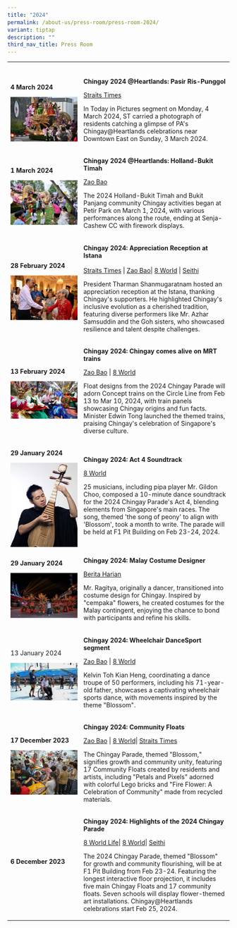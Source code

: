 ```yaml
---
title: "2024"
permalink: /about-us/press-room/press-room-2024/
variant: tiptap
description: ""
third_nav_title: Press Room
---
```

<table>
<tbody>
<tr>
<td rowspan="1" colspan="1">
<p></p>
</td>
<td rowspan="1" colspan="1">
<p></p>
</td>
</tr>
<tr>
<td rowspan="1" colspan="1">
<p><strong>4 March 2024</strong>
</p>
<p></p>
<p></p>
<div class="isomer-image-wrapper">
<img style="width: 100%" height="auto" width="100%" alt="" src="/images/Press Room/2024030392282016bum8156_01_copy.jpg">
</div>
</td>
<td rowspan="1" colspan="1">
<p><strong>Chingay 2024 @Heartlands: Pasir Ris-Punggol</strong>
</p>
<p></p>
<p><a href="https://www.straitstimes.com/multimedia/photos/today-in-pictures-march-4-2024" rel="noopener noreferrer nofollow" target="_blank">Straits Times</a>
</p>
<p></p>
<p>In Today in Pictures segment on Monday, 4 March 2024, ST carried a photograph
of residents catching a glimpse of PA's Chingay@Heartlands celebrations
near Downtown East on Sunday, 3 March 2024.</p>
<p></p>
</td>
</tr>
<tr>
<td rowspan="1" colspan="1">
<p><strong>1 March 2024</strong>
</p>
<p></p>
<div class="isomer-image-wrapper">
<img style="width: 100%" height="auto" width="100%" alt="" src="/images/Press Room/2024030127427464taym5186_0_copy.jpg">
</div>
</td>
<td rowspan="1" colspan="1">
<p><strong>Chingay 2024 @Heartlands: Holland-Bukit Timah</strong>
</p>
<p></p>
<p><a href="https://www.zaobao.com.sg/realtime/singapore/story20240301-1471583" rel="noopener noreferrer nofollow" target="_blank">Zao Bao</a>
</p>
<p></p>
<p>The 2024 Holland-Bukit Timah and Bukit Panjang community Chingay activities
began at Petir Park on March 1, 2024, with various performances along the
route, ending at Senja-Cashew CC with firework displays.</p>
<p></p>
</td>
</tr>
<tr>
<td rowspan="1" colspan="1">
<p><strong>28 February 2024</strong>
</p>
<p></p>
<div class="isomer-image-wrapper">
<img style="width: 100%" height="auto" width="100%" alt="" src="/images/Press Room/2024022864761719snapseed_copy.jpg">
</div>
</td>
<td rowspan="1" colspan="1">
<p><strong>Chingay 2024: Appreciation Reception at Istana</strong> 
<br>
<br><a href="https://www.straitstimes.com/singapore/president-tharman-thanks-chingay-performers-sponsors-at-istana" rel="noopener noreferrer nofollow" target="_blank">Straits Times</a> |
<a href="https://www.zaobao.com.sg/news/singapore/story20240228-1470976" rel="noopener noreferrer nofollow" target="_blank">Zao Bao</a>| <a href="https://www.8world.com/singapore/president-tharman-shanmugaratnam-to-host-the-chingay-2024-appreciation-reception-at-the" rel="noopener noreferrer nofollow" target="_blank">8 World</a> |
<a href="https://seithi.mediacorp.sg/singapore/president-tharman-shanmugaratnam-hosted-reception-thank-key-contributors-chingay-parade-718441" rel="noopener noreferrer nofollow" target="_blank">Seithi</a>
</p>
<p></p>
<p></p>
<p>President Tharman Shanmugaratnam hosted an appreciation reception at the
Istana, thanking Chingay's supporters. He highlighted Chingay's inclusive
evolution as a cherished tradition, featuring diverse performers like Mr.
Azhar Samsuddin and the Goh sisters, who showcased resilience and talent
despite challenges.</p>
<p></p>
</td>
</tr>
<tr>
<td rowspan="1" colspan="1">
<p><strong>13 February 2024</strong>
</p>
<div class="isomer-image-wrapper">
<img style="width: 100%" height="auto" width="100%" alt="" src="/images/Press Room/MRT.jpg">
</div>
</td>
<td rowspan="1" colspan="1">
<p><strong>Chingay 2024: Chingay comes alive on MRT trains</strong>
</p>
<p></p>
<p><a href="https://www.zaobao.com.sg/news/singapore/story20240214-1467914" rel="noopener noreferrer nofollow" target="_blank">Zao Bao</a> |
<a href="https://www.8world.com/singapore/chingay-2024-concept-train-2371821" rel="noopener noreferrer nofollow" target="_blank">8 World</a>
</p>
<p></p>
<p>Float designs from the 2024 Chingay Parade will adorn Concept trains on
the Circle Line from Feb 13 to Mar 10, 2024, with train panels showcasing
Chingay origins and fun facts. Minister Edwin Tong launched the themed
trains, praising Chingay's celebration of Singapore's diverse culture.</p>
<p></p>
</td>
</tr>
<tr>
<td rowspan="1" colspan="1">
<p><strong>29 January 2024</strong>
</p>
<p></p>
<p></p>
<div class="isomer-image-wrapper">
<img style="width: 100%" height="auto" width="100%" alt="" src="/images/Press Room/2024_25__________________8world.jpg">
</div>
</td>
<td rowspan="1" colspan="1">
<p><strong>Chingay 2024: Act 4 Soundtrack</strong>
</p>
<p></p>
<p><a href="https://www.8world.com/singapore/chingay-music-2358386" rel="noopener noreferrer nofollow" target="_blank">8 World</a>
</p>
<p></p>
<p>25 musicians, including pipa player Mr. Gildon Choo, composed a 10-minute
dance soundtrack for the 2024 Chingay Parade's Act 4, blending elements
from Singapore's main races. The song, themed 'the song of peony' to align
with 'Blossom', took a month to write. The parade will be held at F1 Pit
Building on Feb 23-24, 2024.</p>
<p></p>
</td>
</tr>
<tr>
<td rowspan="1" colspan="1">
<p><strong>29 January 2024</strong>
</p>
<p></p>
<div class="isomer-image-wrapper">
<img style="width: 100%;" height="auto" width="100%" src="/images/Press%20Room/2024011899687303dsc08765_0_copy.jpg">
</div>
<p></p>
</td>
<td rowspan="1" colspan="1">
<p><strong>Chingay 2024: Malay Costume Designer</strong>
</p>
<p></p>
<p><a href="https://www.beritaharian.sg/bahasa-budaya/bermula-sebagai-penari-kini-pereka-kostum-kontinjen-melayu-chingay-2024" rel="noopener noreferrer nofollow" target="_blank">Berita Harian</a>
</p>
<p></p>
<p>Mr. Ragitya, originally a dancer, transitioned into costume design for
Chingay. Inspired by "cempaka" flowers, he created costumes for the Malay
contingent, enjoying the chance to bond with participants and refine his
skills.</p>
<p></p>
</td>
</tr>
<tr>
<td rowspan="1" colspan="1">
<p>13 January 2024</p>
<p></p>
<p></p>
<div class="isomer-image-wrapper">
<img style="width: 100%" height="auto" width="100%" alt="" src="/images/Press Room/whatsapp_image_2024_01_13_at_20_55_41_1_copy_2.jpg">
</div>
</td>
<td rowspan="1" colspan="1">
<p><strong>Chingay 2024: Wheelchair DanceSport segment</strong>
</p>
<p></p>
<p><a href="https://www.zaobao.com.sg/news/singapore/story20240112-1461762" rel="noopener noreferrer nofollow" target="_blank">Zao Bao</a> |
<a href="https://www.8world.com/singapore/chingay-father-son-2344811" rel="noopener noreferrer nofollow" target="_blank">8 World</a>
</p>
<p></p>
<p>Kelvin Toh Kian Heng, coordinating a dance troupe of 50 performers, including
his 71-year-old father, showcases a captivating wheelchair sports dance,
with movements inspired by the theme "Blossom".</p>
</td>
</tr>
<tr>
<td rowspan="1" colspan="1">
<p><strong>17 December 2023</strong>
</p>
<p></p>
<p></p>
<div class="isomer-image-wrapper">
<img style="width: 100%" height="auto" width="100%" alt="" src="/images/Press Room/ST19288_0_copy.jpg">
</div>
</td>
<td rowspan="1" colspan="1">
<p><strong>Chingay 2024: Community Floats</strong>
</p>
<p></p>
<p><a href="https://www.zaobao.com.sg/news/singapore/story20231217-1456679" rel="noopener noreferrer nofollow" target="_blank">Zao Bao</a> |
<a href="https://www.8world.com/singapore/chingay-2024-community-float-2321096" rel="noopener noreferrer nofollow" target="_blank">8 World</a>| <a href="https://www.straitstimes.com/singapore/teamwork-makes-the-dream-float-for-this-year-s-chingay-parade" rel="noopener noreferrer nofollow" target="_blank">Straits Times</a>
</p>
<p></p>
<p>The Chingay Parade, themed "Blossom," signifies growth and community unity,
featuring 17 Community Floats created by residents and artists, including
"Petals and Pixels" adorned with colorful Lego bricks and "Fire Flower:
A Celebration of Community" made from recycled materials.</p>
<p></p>
</td>
</tr>
<tr>
<td rowspan="1" colspan="1">
<p><strong>6 December 2023</strong>
</p>
<p></p>
<p></p>
<div class="isomer-image-wrapper">
<img style="width: 100%" height="auto" width="100%" alt="" src="/images/Chingay2024/Chingay_2024_Keyvisual___Square_2mb.jpg">
</div>
</td>
<td rowspan="1" colspan="1">
<p><strong>Chingay 2024: Highlights of the 2024 Chingay Parade</strong>
</p>
<p></p>
<p><a href="https://entlife.8world.com/travel/chingay-2024-2313771" rel="noopener noreferrer nofollow" target="_blank">8 World Life</a>|
<a href="https://www.8world.com/singapore/chingay-2311941" rel="noopener noreferrer nofollow" target="_blank">8 World</a>| <a href="https://seithi.mediacorp.sg/singapore/chingay-2024-special-segment-704521" rel="noopener noreferrer nofollow" target="_blank">Seithi</a>
</p>
<p></p>
<p>The 2024 Chingay Parade, themed "Blossom" for growth and community flourishing,
will be at F1 Pit Building from Feb 23-24. Featuring the longest interactive
floor projection, it includes five main Chingay Floats and 17 community
floats. Seven schools will display flower-themed art installations. Chingay@Heartlands
celebrations start Feb 25, 2024.</p>
</td>
</tr>
</tbody>
</table>
<p></p>